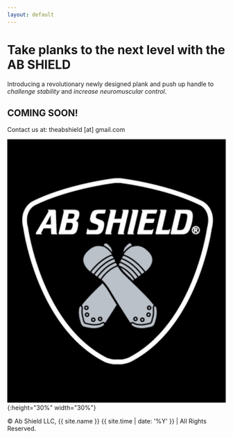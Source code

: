 ```yaml
---
layout: default
---
```

# Take planks to the next level with the AB SHIELD 

Introducing a revolutionary newly designed plank and push up handle to _challenge stability_ and _increase neuromuscular control_.

## COMING SOON! 

Contact us at:
theabshield [at] gmail.com

![logo](logo.jpg){:height="30%" width="30%"}

<p>&copy; Ab Shield LLC, {{ site.name }} {{ site.time | date: '%Y' }} | All Rights Reserved. </p>